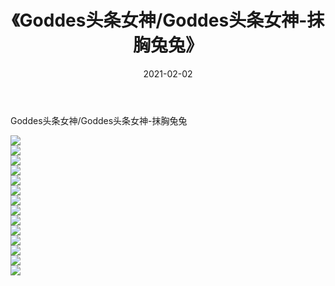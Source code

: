 ﻿---
layout: post
title:  《Goddes头条女神/Goddes头条女神-抹胸兔兔》
date:   2021-02-02
img: http://pic.660000.xyz/1:/网络美图/2021/Goddes头条女神/Goddes头条女神-抹胸兔兔/000.jpg
categories: [美女, 清纯, 唯美]
---

Goddes头条女神/Goddes头条女神-抹胸兔兔

 ![](http://pic.660000.xyz/1:/网络美图/2021/Goddes头条女神/Goddes头条女神-抹胸兔兔/001.jpg) <br>![](http://pic.660000.xyz/1:/网络美图/2021/Goddes头条女神/Goddes头条女神-抹胸兔兔/002.jpg) <br>![](http://pic.660000.xyz/1:/网络美图/2021/Goddes头条女神/Goddes头条女神-抹胸兔兔/003.jpg) <br>![](http://pic.660000.xyz/1:/网络美图/2021/Goddes头条女神/Goddes头条女神-抹胸兔兔/004.jpg) <br>![](http://pic.660000.xyz/1:/网络美图/2021/Goddes头条女神/Goddes头条女神-抹胸兔兔/005.jpg) <br>![](http://pic.660000.xyz/1:/网络美图/2021/Goddes头条女神/Goddes头条女神-抹胸兔兔/006.jpg) <br>![](http://pic.660000.xyz/1:/网络美图/2021/Goddes头条女神/Goddes头条女神-抹胸兔兔/007.jpg) <br>![](http://pic.660000.xyz/1:/网络美图/2021/Goddes头条女神/Goddes头条女神-抹胸兔兔/008.jpg) <br>![](http://pic.660000.xyz/1:/网络美图/2021/Goddes头条女神/Goddes头条女神-抹胸兔兔/009.jpg) <br>![](http://pic.660000.xyz/1:/网络美图/2021/Goddes头条女神/Goddes头条女神-抹胸兔兔/010.jpg) <br>![](http://pic.660000.xyz/1:/网络美图/2021/Goddes头条女神/Goddes头条女神-抹胸兔兔/011.jpg) <br>![](http://pic.660000.xyz/1:/网络美图/2021/Goddes头条女神/Goddes头条女神-抹胸兔兔/012.jpg) <br>![](http://pic.660000.xyz/1:/网络美图/2021/Goddes头条女神/Goddes头条女神-抹胸兔兔/013.jpg) <br>![](http://pic.660000.xyz/1:/网络美图/2021/Goddes头条女神/Goddes头条女神-抹胸兔兔/014.jpg) <br>